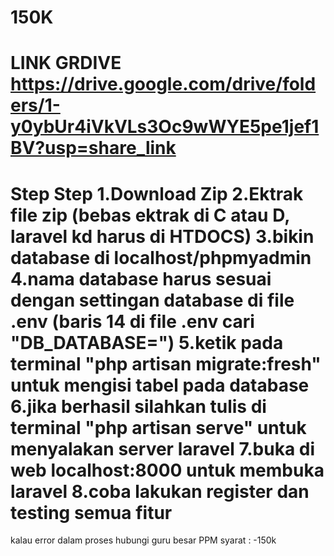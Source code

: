 150K
============
LINK GRDIVE
https://drive.google.com/drive/folders/1-y0ybUr4iVkVLs3Oc9wWYE5pe1jef1BV?usp=share_link
===========
Step Step
1.Download Zip
2.Ektrak file zip (bebas ektrak di C atau D, laravel kd harus di HTDOCS)
3.bikin database di localhost/phpmyadmin
4.nama database harus sesuai dengan settingan database di file .env (baris 14 di file .env cari "DB_DATABASE=")
5.ketik pada terminal "php artisan migrate:fresh" untuk mengisi tabel pada database
6.jika berhasil silahkan tulis di terminal "php artisan serve" untuk menyalakan server laravel
7.buka di web localhost:8000 untuk membuka laravel
8.coba lakukan register dan testing semua fitur
=============
kalau error dalam proses hubungi guru besar PPM
syarat :
-150k
